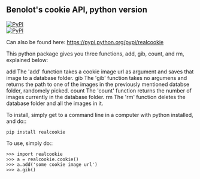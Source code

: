 Benolot's cookie API, python version
------------------------------------

[![PyPI](https://img.shields.io/pypi/v/cookie-api.svg)](https://pypi.python.org/pypi/realcookie)  
[![PyPI](https://img.shields.io/pypi/pyversions/cookie-api.svg)](https://pypi.python.org/pypi/realcookie)  

Can also be found here: https://pypi.python.org/pypi/realcookie  

This python package gives you three functions, add, gib, count, and rm, explained below:

add
  The 'add' function takes a cookie image url as argument and saves that image to a database folder.
gib
  The 'gib' function takes no argumens and returns the path to one of the images in the previously mentioned databse folder, randomely picked.
count
  The 'count' function returns the number of images currently in the database folder.
rm
  The 'rm' function deletes the database folder and all the images in it.


To install, simply get to a command line in a computer with python installed, and do::

    pip install realcookie



To use, simply do::

    >>> import realcookie
    >>> a = realcookie.cookie()
    >>> a.add('some cookie image url')
    >>> a.gib()